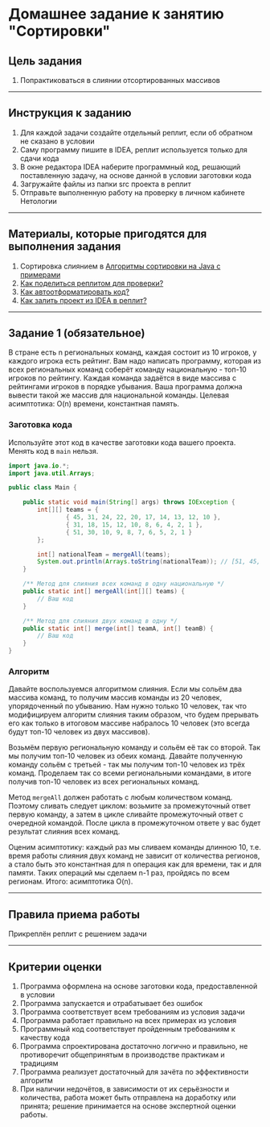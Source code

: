 # Домашнее задание к занятию "Сортировки"

## Цель задания

1. Попрактиковаться в слиянии отсортированных массивов

------

## Инструкция к заданию

1. Для каждой задачи создайте отдельный реплит, если об обратном не сказано в условии
1. Саму программу пишите в IDEA, реплит используется только для сдачи кода
1. В окне редактора IDEA наберите программный код, решающий поставленную задачу, на основе данной в условии заготовки кода
1. Загружайте файлы из папки src проекта в реплит
1. Отправьте выполненную работу на проверку в личном кабинете Нетологии

------

## Материалы, которые пригодятся для выполнения задания

1. Сортировка слиянием в [Алгоритмы сортировки на Java с примерами](https://tproger.ru/articles/algoritmy-sortirovki-na-java-s-primerami)
3. [Как поделиться реплитом для проверки?](https://github.com/netology-code/java-homeworks/blob/java-43/QA_ReplitShare.md)
4. [Как автоотформатировать код?](https://github.com/netology-code/java-homeworks/blob/java-43/QA_Format.md)
5. [Как залить проект из IDEA в реплит?](https://github.com/netology-code/java-homeworks/blob/java-43/QA_ReplitUpload.md)

------

## Задание 1 (обязательное)

В стране есть n региональных команд, каждая состоит из 10 игроков, у каждого игрока есть рейтинг. Вам надо написать программу, которая из всех региональных команд соберёт команду национальную - топ-10 игроков по рейтингу. Каждая команда задаётся в виде массива с рейтингами игроков в порядке убывания. Ваша программа должна вывести такой же массив для национальной команды. Целевая асимптотика: O(n) времени, константная память.


### Заготовка кода
Используйте этот код в качестве заготовки кода вашего проекта. Менять код в `main` нельзя.

```java
import java.io.*;
import java.util.Arrays;

public class Main {

    public static void main(String[] args) throws IOException {
        int[][] teams = {
                { 45, 31, 24, 22, 20, 17, 14, 13, 12, 10 },
                { 31, 18, 15, 12, 10, 8, 6, 4, 2, 1 },
                { 51, 30, 10, 9, 8, 7, 6, 5, 2, 1 }
        };

        int[] nationalTeam = mergeAll(teams);
        System.out.println(Arrays.toString(nationalTeam)); // [51, 45, 31, 31, 30, 24, 22, 20, 18, 17]
    }

    /** Метод для слияния всех команд в одну национальную */
    public static int[] mergeAll(int[][] teams) {
        // Ваш код
    }

    /** Метод для слияния двух команд в одну */
    public static int[] merge(int[] teamA, int[] teamB) {
        // Ваш код
    }
}
```

### Алгоритм
Давайте воспользуемся алгоритмом слияния. Если мы сольём два массива команд, то получим массив команды из 20 человек, упорядоченный по убыванию. Нам нужно только 10 человек, так что модифицируем алгоритм слияния таким образом, что будем прерывать его как только в итоговом массиве набралось 10 человек (это всегда будут топ-10 человек из двух массивов).

Возьмём первую региональную команду и сольём её так со второй. Так мы получим топ-10 человек из обеих команд. Давайте полученную команду сольём с третьей - так мы получим топ-10 человек из трёх команд. Проделаем так со всеми региональными командами, в итоге получив топ-10 человек из всех региональных команд.

Метод `mergeAll` должен работать с любым количеством команд. Поэтому сливать следует циклом: возьмите за промежуточный ответ первую команду, а затем в цикле сливайте промежуточный ответ с очередной командой. После цикла в промежуточном ответе у вас будет результат слияния всех команд.

Оценим асимптотику: каждый раз мы сливаем команды длинною 10, т.е. время работы слияния двух команд не зависит от количества регионов, а стало быть это константная для n операция как для времени, так и для памяти. Таких операций мы сделаем n-1 раз, пройдясь по всем регионам. Итого: асимптотика O(n).

------


## Правила приема работы

Прикреплён реплит с решением задачи

------

## Критерии оценки

1. Программа оформлена на основе заготовки кода, предоставленной в условии
1. Программа запускается и отрабатывает без ошибок
2. Программа соответствует всем требованиям из условия задачи
3. Программа работает правильно на всех примерах из условия
4. Программный код соответствует пройденным требованиям к качеству кода
5. Программа спроектирована достаточно логично и правильно, не противоречит общепринятым в производстве практикам и традициям
6. Программа реализует достаточный для зачёта по эффективности алгоритм
7. При наличии недочётов, в зависимости от их серьёзности и количества, работа может быть отправлена на доработку или принята; решение принимается на основе экспертной оценки работы.